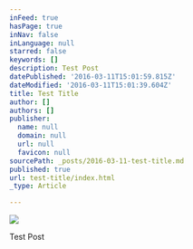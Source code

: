 ```yaml
---
inFeed: true
hasPage: true
inNav: false
inLanguage: null
starred: false
keywords: []
description: Test Post
datePublished: '2016-03-11T15:01:59.815Z'
dateModified: '2016-03-11T15:01:39.604Z'
title: Test Title
author: []
authors: []
publisher:
  name: null
  domain: null
  url: null
  favicon: null
sourcePath: _posts/2016-03-11-test-title.md
published: true
url: test-title/index.html
_type: Article

---
```

![](https://the-grid-user-content.s3-us-west-2.amazonaws.com/6bb1a0b4-88c0-45c8-9baa-aaf2b5942d9c.jpg)

Test Post